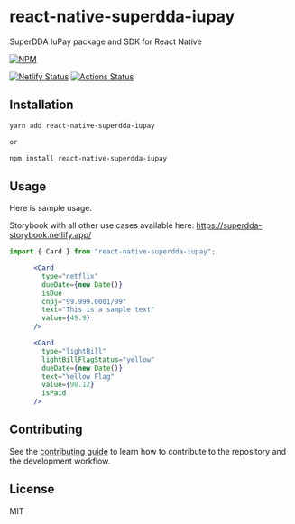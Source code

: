 # react-native-superdda-iupay

SuperDDA IuPay package and SDK for React Native

[![NPM](https://nodei.co/npm/react-native-superdda-iupay.png?compact=true)](https://www.npmjs.com/package/react-native-superdda-iupay)

[![Netlify Status](https://api.netlify.com/api/v1/badges/581ed11a-1e2e-4639-a200-b0038e3f3c8b/deploy-status)](https://app.netlify.com/sites/superdda-storybook/deploys)
[![Actions Status](https://github.com/mauricioblum/react-native-superdda-iupay/workflows/CI/badge.svg)](https://github.com/mauricioblum/react-native-superdda-iupay/actions)


## Installation

```sh
yarn add react-native-superdda-iupay

or

npm install react-native-superdda-iupay
```

## Usage

Here is sample usage.

Storybook with all other use cases available here: https://superdda-storybook.netlify.app/

```jsx
import { Card } from "react-native-superdda-iupay";

      <Card
        type="netflix"
        dueDate={new Date()}
        isDue
        cnpj="99.999.0001/99"
        text="This is a sample text"
        value={49.9}
      />

      <Card
        type="lightBill"
        lightBillFlagStatus="yellow"
        dueDate={new Date()}
        text="Yellow Flag"
        value={90.12}
        isPaid
      />
```

## Contributing

See the [contributing guide](CONTRIBUTING.md) to learn how to contribute to the repository and the development workflow.

## License

MIT
